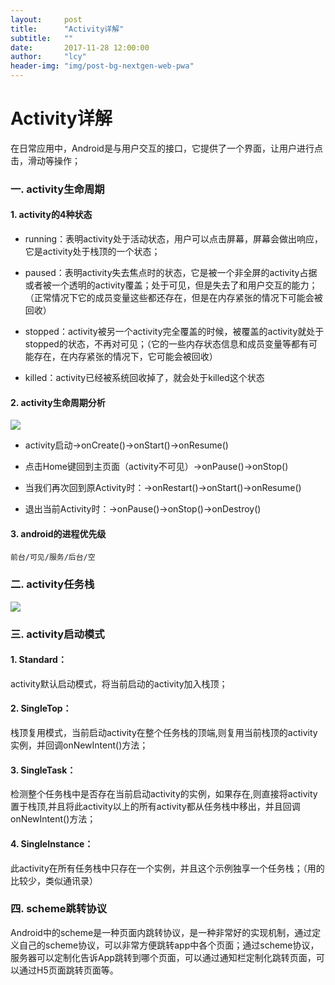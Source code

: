 ```yaml
---
layout:     post
title:      "Activity详解"
subtitle:   ""
date:       2017-11-28 12:00:00
author:     "lcy"
header-img: "img/post-bg-nextgen-web-pwa"
---
```


# Activity详解
在日常应用中，Android是与用户交互的接口，它提供了一个界面，让用户进行点击，滑动等操作；
### 一. activity生命周期
#### 1. activity的4种状态
* running：表明activity处于活动状态，用户可以点击屏幕，屏幕会做出响应，它是activity处于栈顶的一个状态；

* paused：表明activity失去焦点时的状态，它是被一个非全屏的activity占据或者被一个透明的activity覆盖；处于可见，但是失去了和用户交互的能力；（正常情况下它的成员变量这些都还存在，但是在内存紧张的情况下可能会被回收）

* stopped：activity被另一个activity完全覆盖的时候，被覆盖的activity就处于stopped的状态，不再对可见；（它的一些内存状态信息和成员变量等都有可能存在，在内存紧张的情况下，它可能会被回收）

* killed：activity已经被系统回收掉了，就会处于killed这个状态

#### 2. activity生命周期分析
![](https://imgsa.baidu.com/exp/w=480/sign=fc075ffcaeaf2eddd4f148e1bd110102/5fdf8db1cb134954832dc99e544e9258d1094a1c.jpg)

* activity启动->onCreate()->onStart()->onResume()

* 点击Home键回到主页面（activity不可见）->onPause()->onStop()

* 当我们再次回到原Activity时：->onRestart()->onStart()->onResume()

* 退出当前Activity时：->onPause()->onStop()->onDestroy()

#### 3. android的进程优先级
    前台/可见/服务/后台/空

### 二. activity任务栈
![
](http://img.blog.csdn.net/20141224210418616?watermark/2/text/aHR0cDovL2Jsb2cuY3Nkbi5uZXQvZ3VvbGluX2Jsb2c=/font/5a6L5L2T/fontsize/400/fill/I0JBQkFCMA==/dissolve/70/gravity/SouthEast)
### 三. activity启动模式
#### 1. Standard：
activity默认启动模式，将当前启动的activity加入栈顶；

#### 2. SingleTop：
栈顶复用模式，当前启动activity在整个任务栈的顶端,则复用当前栈顶的activity实例，并回调onNewIntent()方法；

#### 3. SingleTask：
检测整个任务栈中是否存在当前启动activity的实例，如果存在,则直接将activity置于栈顶,并且将此activity以上的所有activity都从任务栈中移出，并且回调onNewIntent()方法；

#### 4. SingleInstance：
此activity在所有任务栈中只存在一个实例，并且这个示例独享一个任务栈；（用的比较少，类似通讯录）

### 四. scheme跳转协议
Android中的scheme是一种页面内跳转协议，是一种非常好的实现机制，通过定义自己的scheme协议，可以非常方便跳转app中各个页面；通过scheme协议，服务器可以定制化告诉App跳转到哪个页面，可以通过通知栏定制化跳转页面，可以通过H5页面跳转页面等。



